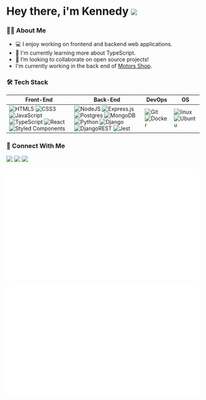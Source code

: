 # Hey there, i'm Kennedy <img src="https://camo.githubusercontent.com/e8e7b06ecf583bc040eb60e44eb5b8e0ecc5421320a92929ce21522dbc34c891/68747470733a2f2f6d656469612e67697068792e636f6d2f6d656469612f6876524a434c467a6361737252346961377a2f67697068792e676966" width="35"/> 


### 🧑‍💻 About Me

- 💻 I enjoy working on frontend and backend web applications.                                          
- 🌱 I'm currently learning more about TypeScript.
- 👥 I’m looking to collaborate on open source projects!
- I'm currently working in the back end of [Motors Shop](https://github.com/kennedybm/Motors-Shop-API). 

### 🛠 Tech Stack
|Front-End|Back-End| DevOps| OS |
| ----------- | ----------- | ------------ | ------- |
|![HTML5](https://img.shields.io/badge/html5-%23E34F26.svg?style=for-the-badge&logo=html5&logoColor=white) ![CSS3](https://img.shields.io/badge/css3-%231572B6.svg?style=for-the-badge&logo=css3&logoColor=white) ![JavaScript](https://img.shields.io/badge/javascript-%23323330.svg?style=for-the-badge&logo=javascript&logoColor=%23F7DF1E) ![TypeScript](https://img.shields.io/badge/typescript-%23007ACC.svg?style=for-the-badge&logo=typescript&logoColor=white) ![React](https://img.shields.io/badge/react-%2320232a.svg?style=for-the-badge&logo=react&logoColor=%2361DAFB)![Styled Components](https://img.shields.io/badge/styled--components-DB7093?style=for-the-badge&logo=styled-components&logoColor=white) | ![NodeJS](https://img.shields.io/badge/node.js-6DA55F?style=for-the-badge&logo=node.js&logoColor=white) ![Express.js](https://img.shields.io/badge/express.js-%23404d59.svg?style=for-the-badge&logo=express&logoColor=%2361DAFB) ![Postgres](https://img.shields.io/badge/postgres-%23316192.svg?style=for-the-badge&logo=postgresql&logoColor=white) ![MongoDB](https://img.shields.io/badge/MongoDB-%234ea94b.svg?style=for-the-badge&logo=mongodb&logoColor=white) ![Python](https://img.shields.io/badge/python-3670A0?style=for-the-badge&logo=python&logoColor=ffdd54) ![Django](https://img.shields.io/badge/django-%23092E20.svg?style=for-the-badge&logo=django&logoColor=white) ![DjangoREST](https://img.shields.io/badge/DJANGO-REST-ff1709?style=for-the-badge&logo=django&logoColor=white&color=ff1709&labelColor=gray) ![Jest](https://img.shields.io/badge/-jest-%23C21325?style=for-the-badge&logo=jest&logoColor=white) | ![Git](https://img.shields.io/badge/git-%23F05033.svg?style=for-the-badge&logo=git&logoColor=white) ![Docker](https://img.shields.io/badge/Docker-2496ED.svg?style=for-the-badge&logo=Docker&logoColor=white) | ![linux](https://img.shields.io/badge/Linux-FCC624.svg?style=for-the-badge&logo=Linux&logoColor=black) ![Ubuntu](https://img.shields.io/badge/Ubuntu-E95420?style=for-the-badge&logo=ubuntu&logoColor=white) 

### 🔗 Connect With Me
 <a href="https://www.linkedin.com/in/kennedybarreto/"><img src="https://img.shields.io/badge/linkedin-%230077B5.svg?style=for-the-badge&logo=linkedin&logoColor=white"/></a> <a href="1kennedy.bm@gmail.com"><img src="https://img.shields.io/badge/Gmail-D14836?style=for-the-badge&logo=gmail&logoColor=white"/></a>  <a href="https://portifolio-kennedybm.vercel.app/"><img src="https://img.shields.io/badge/Portfolio-%23000000.svg?style=for-the-badge&logo=firefox&logoColor=#FF7139"/></a>

![](https://raw.githubusercontent.com/kennedybm/gitHubStats/master/generated/languages.svg#gh-dark-mode-only)
![](https://raw.githubusercontent.com/kennedybm/gitHubStats/master/generated/overview.svg#gh-dark-mode-only)  
<!-- ![](https://raw.githubusercontent.com/kennedybm/gitHubStats/master/generated/languages.svg#gh-light-mode-only) -->
<!-- ![](https://raw.githubusercontent.com/kennedybm/gitHubStats/master/generated/overview.svg#gh-light-mode-only) -->

<!-- daily dev card -->
<!-- <a href="https://app.daily.dev/DailyDevTips"><img src="https://github.com/kennedybm/kennedybm/blob/main/devcard.svg" height="400" width="340" alt="@kennedy_bm Dev Card"/></a>  -->
